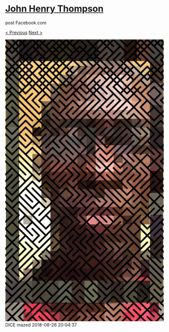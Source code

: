 # [John Henry Thompson](../README.md)
post Facebook.com

[< Previous](2018-08-28-1.md) [Next >](2018-08-26-2.md)

[![](../media/2018-08-26/Timeline-Photos-DICE-mazed.jpg)](../README.md)
DICE mazed
2018-08-26 20:04:37